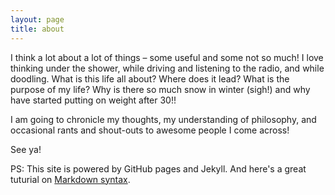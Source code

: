 ```yaml
---
layout: page
title: about
---
```

I think a lot about a lot of things – some useful and some not so much! I love thinking under the shower, while driving and listening to the radio, and while doodling. What is this life all about? Where does it lead? What is the purpose of my life? Why is there so much snow in winter (sigh!) and why have started putting on weight after 30!!

I am going to chronicle my thoughts, my understanding of philosophy, and occasional rants and shout-outs to awesome people I come across!

See ya!

PS: This site is powered by GitHub pages and Jekyll. And here's a great tuturial on <a href="https://support.zendesk.com/hc/en-us/articles/203691016-Formatting-text-with-Markdown#topic_xqx_mvc_43__row_ppv_wln_1n" target="_blank">Markdown syntax</a>.
